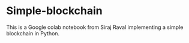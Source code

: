# Simple-blockchain
This is a Google colab notebook from Siraj Raval implementing a simple blockchain in Python.
